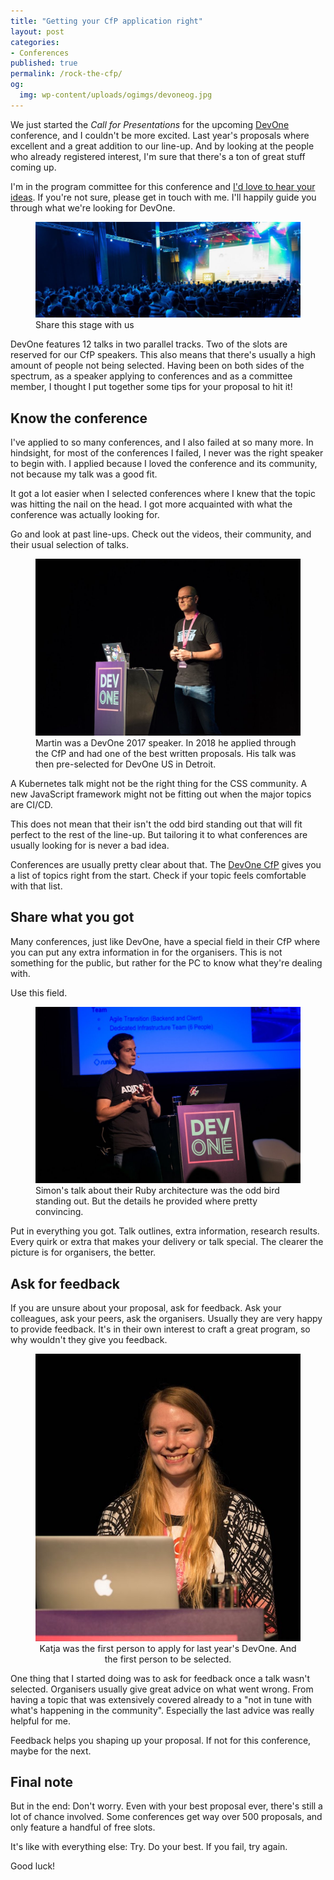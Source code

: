 ```yaml
---
title: "Getting your CfP application right"
layout: post
categories:
- Conferences
published: true
permalink: /rock-the-cfp/
og:
  img: wp-content/uploads/ogimgs/devoneog.jpg
---
```


We just started the *Call for Presentations* for the upcoming [DevOne](https://devone.at) conference, 
and I couldn't be more excited. Last year's proposals where excellent and a great addition to our 
line-up. And by looking at the people who already registered interest, I'm sure that there's a ton of
great stuff coming up.

I'm in the program committee for this conference and [I'd love to hear your ideas](https://docs.google.com/forms/d/e/1FAIpQLScCPxV1j0obnHyneKXrEmOVaOxZOkIqgeOTan9pNfIAJTQ5tw/viewform?usp=send_form). If you're not 
sure, please get in touch with me. I'll happily guide you through what we're looking for DevOne.

<figure class="img-holder wide">
  <img src="/wp-content/uploads/devone.jpg" alt="The DevOne stage">
  <figcaption>Share this stage with us</figcaption>
</figure>

DevOne features 12 talks in two parallel tracks. Two of the slots are reserved for our CfP speakers. This also means that there's
usually a high amount of people not being selected. Having been on both sides of the spectrum, as a speaker applying to conferences
and as a committee member, I thought I put together some tips for your proposal to hit it!

## Know the conference 

I've applied to so many conferences, and I also failed at so many more. In hindsight, for most of the conferences I failed, I never
was the right speaker to begin with. I applied because I loved the conference and its community, not because my talk was a good fit.

It got a lot easier when I selected conferences where I knew that the topic was hitting the nail on the head. I got more acquainted 
with what the conference was actually looking for. 

Go and look at past line-ups. Check out the videos, their community, and their usual selection of talks. 

<figure class="img-holder wide">
  <img src="/wp-content/uploads/devone2.jpg" alt="Martin Gutenbrunner">
  <figcaption>Martin was a DevOne 2017 speaker. In 2018 he applied through the CfP and had one of the best written proposals. His talk was then pre-selected for DevOne US in Detroit.</figcaption>
</figure>

A Kubernetes talk might not be the right thing for the CSS community. A new JavaScript framework might not be fitting out when the
major topics are CI/CD.

This does not mean that their isn't the odd bird standing out that will fit perfect to the rest of the line-up. But tailoring it to 
what conferences are usually looking for is never a bad idea.

Conferences are usually pretty clear about that. The [DevOne CfP](https://docs.google.com/forms/d/e/1FAIpQLScCPxV1j0obnHyneKXrEmOVaOxZOkIqgeOTan9pNfIAJTQ5tw/viewform?usp=send_form) gives you a
list of topics right from the start. Check if your topic feels comfortable with that list.

## Share what you got

Many conferences, just like DevOne, have a special field in their CfP where you can put any extra information in for the
organisers. This is not something for the public, but rather for the PC to know what they're dealing with.

Use this field.

<figure class="img-holder wide">
  <img src="/wp-content/uploads/devone3.jpg" alt="Simon Lasselsberger">
  <figcaption>Simon's talk about their Ruby architecture was the odd bird standing out. But the details he provided
  where pretty convincing.</figcaption>
</figure>


Put in everything you got. Talk outlines, extra information, research results. Every quirk or extra that makes your delivery or
talk special. The clearer the picture is for organisers, the better.

## Ask for feedback

If you are unsure about your proposal, ask for feedback. Ask your colleagues, ask your peers, ask the organisers. Usually they
are very happy to provide feedback. It's in their own interest to craft a great program, so why wouldn't they give you feedback.

<figure style="text-align: center" class="img-holder wide">
  <img src="/wp-content/uploads/devone4.jpg" alt="Katja Budnikov">
  <figcaption>Katja was the first person to apply for last year's DevOne. And the first person to be selected.</figcaption>
</figure>

One thing that I started doing was to ask for feedback once a talk wasn't selected. Organisers usually give great advice on what went
wrong. From having a topic that was extensively covered already to a "not in tune with what's happening in the community". Especially
the last advice was really helpful for me.

Feedback helps you shaping up your proposal. If not for this conference, maybe for the next.

## Final note

But in the end: Don't worry. Even with your best proposal ever, there's still a lot of chance involved. Some conferences get way 
over 500 proposals, and only feature a handful of free slots.

It's like with everything else: Try. Do your best. If you fail, try again.

Good luck!
